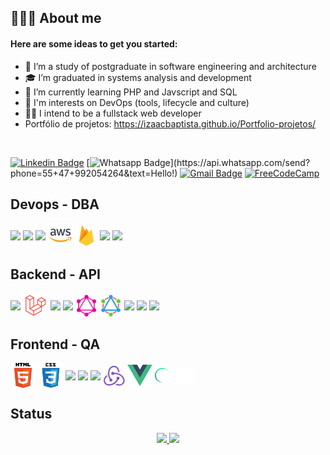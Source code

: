
## 👨🏻‍💻 About me 
#### Here are some ideas to get you started:

- 🔭 I’m a study of postgraduate in software engineering and architecture
- 🎓 I’m graduated in systems analysis and development
- 🌱 I’m currently learning PHP and Javscript and SQL
- :rainbow: I'm interests on DevOps (tools, lifecycle and culture)
- :man_technologist: I intend to be a fullstack web developer
- Portfólio de projetos: https://izaacbaptista.github.io/Portfolio-projetos/
<br>

[![Linkedin Badge](https://img.shields.io/badge/-LinkedIn-blue?style=flat-square&logo=Linkedin&logoColor=white&link=https://www.linkedin.com/in/izaac-baptista-78562311b/)](https://www.linkedin.com/in/izaac-baptista-78562311b/)
[![Whatsapp Badge](https://img.shields.io/badge/-Whatsapp-4CA143?style=flat-square&labelColor=4CA143&logo=whatsapp&logoColor=white&link=https://api.whatsapp.com/send?phone=55+47+991976600&text=Hello!)](https://api.whatsapp.com/send?phone=55+47+992054264&text=Hello!)
[![Gmail Badge](https://img.shields.io/badge/-Gmail-c14438?style=flat-square&logo=Gmail&logoColor=white&link=mailto:izaacbaptista@gmail.com)](mailto:izaacbaptista@gmail.com)
[![FreeCodeCamp](https://img.shields.io/badge/Freecodecamp-%23123.svg?style=flat&logo=appveyor&logo=freecodecamp&logoColor=green&link=https://www.freecodecamp.org/izaacbaptista)](https://www.freecodecamp.org/izaacbaptista)

## Devops - DBA

<div style="display: inline_block">
 <img width="35px" align="center" src="https://cdn.jsdelivr.net/gh/devicons/devicon/icons/linux/linux-original.svg" />
 <img width="35px" align="center" src="https://cdn.jsdelivr.net/gh/devicons/devicon/icons/git/git-original.svg" />
 <img width="40px" align="center" src="https://cdn.jsdelivr.net/gh/devicons/devicon/icons/docker/docker-original.svg" />
 <img width="40px" align="center" src="https://raw.githubusercontent.com/github/explore/80688e429a7d4ef2fca1e82350fe8e3517d3494d/topics/aws/aws.png" />
 <img width="35px" align="center" src="https://raw.githubusercontent.com/github/explore/80688e429a7d4ef2fca1e82350fe8e3517d3494d/topics/firebase/firebase.png" />
 <img width="30px" align="center" src="https://cdn.jsdelivr.net/gh/devicons/devicon/icons/mysql/mysql-original.svg" />
 <img width="30px" align="center" src="https://cdn.jsdelivr.net/gh/devicons/devicon/icons/mongodb/mongodb-original.svg" />
 </div>

## Backend - API

<div style="display: inline_block">
 <img width="40px" align="center" src="https://cdn.jsdelivr.net/gh/devicons/devicon/icons/php/php-original.svg" />
 <img width="40px" align="center"  src="https://raw.githubusercontent.com/github/explore/56a826d05cf762b2b50ecbe7d492a839b04f3fbf/topics/laravel/laravel.png">
 <img width="30px" align="center" src="https://cdn.jsdelivr.net/gh/devicons/devicon/icons/typescript/typescript-original.svg" />
 <img width="30px" align="center" src="https://cdn.jsdelivr.net/gh/devicons/devicon/icons/nodejs/nodejs-original.svg" />
 <img width="35px" align="center" src="https://raw.githubusercontent.com/github/explore/e65ef46ef3e7bc457c93622f6a89fe8d3fd131d5/topics/graphql/graphql.png" />
 <img width="35px" align="center" src="https://github.com/altair-graphql/altair/blob/master/icons/android-icon-192x192.png" />
 <img width="35px" align="center" src="https://avatars.githubusercontent.com/u/10251060?v=4" />
 <img width="35px" align="center" src="https://user-images.githubusercontent.com/6686410/31217465-6adbbd18-a98d-11e7-9371-26d578182e9d.png" />
 <img width="35px" align="center" src="https://avatars.githubusercontent.com/u/7658037?v=4" />
</div>

## Frontend - QA
<div style="display: inline_block">
 <img width="40px" align="center" src="https://raw.githubusercontent.com/github/explore/80688e429a7d4ef2fca1e82350fe8e3517d3494d/topics/html/html.png"/>
 <img width="40px" align="center" src="https://raw.githubusercontent.com/github/explore/80688e429a7d4ef2fca1e82350fe8e3517d3494d/topics/css/css.png" />
 <img width="30px" align="center" src="https://cdn.jsdelivr.net/gh/devicons/devicon/icons/javascript/javascript-original.svg" />
 <img width="40px" align="center" src="https://cdn.jsdelivr.net/gh/devicons/devicon/icons/bootstrap/bootstrap-original.svg" />
 <img width="30px" align="center" src="https://cdn.jsdelivr.net/gh/devicons/devicon/icons/react/react-original.svg" />
 <img width="35px" align="center" src="https://raw.githubusercontent.com/github/explore/80688e429a7d4ef2fca1e82350fe8e3517d3494d/topics/redux/redux.png" />
 <img width="40px" align="center" src="https://raw.githubusercontent.com/github/explore/80688e429a7d4ef2fca1e82350fe8e3517d3494d/topics/vue/vue.png" />
 <img width="60px" align="center" src="https://raw.githubusercontent.com/cypress-io/cypress/develop/assets/cypress-logo-dark.png" />
</div>

## Status
<div align="center">
  <a href="https://github.com/IzaacBaptista">
  <img height="180em" src="https://github-readme-stats.vercel.app/api?username=IzaacBaptista&show_icons=true&theme=dark&include_all_commits=true&count_private=true"/>
  <img height="180em" src="https://github-readme-stats.vercel.app/api/top-langs/?username=IzaacBaptista&layout=compact&langs_count=8&theme=dark"/>
</div>
